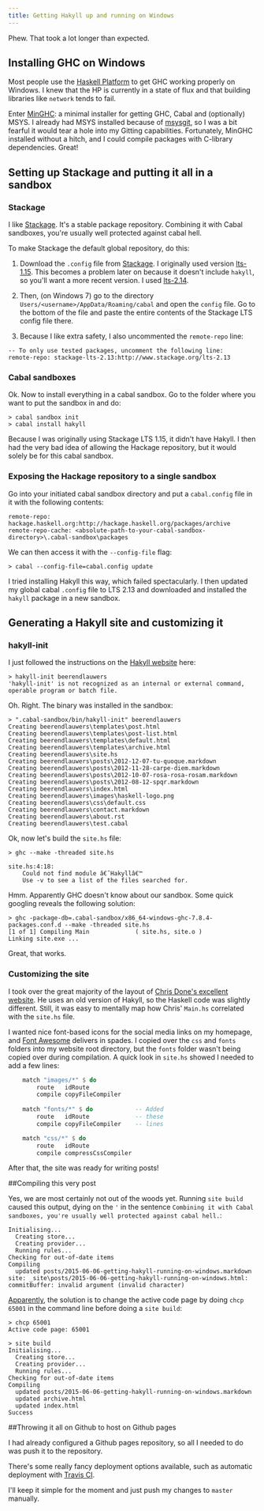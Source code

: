 ```yaml
---
title: Getting Hakyll up and running on Windows
---
```


Phew. That took a lot longer than expected.

## Installing GHC on Windows

Most people use the [Haskell Platform](https://www.haskell.org/platform/) to get GHC working properly on Windows. 
I knew that the HP is currently in a state of flux and that building libraries like `network` tends to fail.

Enter [MinGHC](https://github.com/fpco/minghc): a minimal installer for getting GHC, Cabal and (optionally) MSYS.
I already had MSYS installed because of [msysgit](https://msysgit.github.io/), so I was a bit fearful it would tear a hole into my Gitting capabilities.
Fortunately, MinGHC installed without a hitch, and I could compile packages with C-library dependencies. Great!

## Setting up Stackage and putting it all in a sandbox

### Stackage

I like [Stackage](http://www.stackage.org/). It's a stable package repository. 
Combining it with Cabal sandboxes, you're usually well protected against cabal hell.

To make Stackage the default global repository, do this:

1. Download the `.config` file from [Stackage](http://www.stackage.org/). 
I originally used version [lts-1.15](http://www.stackage.org/lts-1.15/cabal.config).
This becomes a problem later on because it doesn't include `hakyll`, so you'll want a more recent version. 
I used [lts-2.14](http://www.stackage.org/lts-2.13/cabal.config).

2. Then, (on Windows 7) go to the directory `Users/<username>/AppData/Roaming/cabal` and open the `config` file.
Go to the bottom of the file and paste the entire contents of the Stackage LTS config file there.

3. Because I like extra safety, I also uncommented the `remote-repo` line:

```
-- To only use tested packages, uncomment the following line:
remote-repo: stackage-lts-2.13:http://www.stackage.org/lts-2.13
```

### Cabal sandboxes

Ok. Now to install everything in a cabal sandbox. Go to the folder where you want to put the sandbox in and do:

```
> cabal sandbox init
> cabal install hakyll
```

Because I was originally using Stackage LTS 1.15, it didn't have Hakyll. 
I then had the very bad idea of allowing the Hackage repository, but it would solely be for this cabal sandbox.

### Exposing the Hackage repository to a single sandbox

Go into your initiated cabal sandbox directory and put a `cabal.config` file in it with the following contents:

```
remote-repo: hackage.haskell.org:http://hackage.haskell.org/packages/archive
remote-repo-cache: <absolute-path-to-your-cabal-sandbox-directory>\.cabal-sandbox\packages
```

We can then access it with the `--config-file` flag:

```
> cabal --config-file=cabal.config update
```

I tried installing Hakyll this way, which failed spectacularly. 
I then updated my global cabal `.config` file to LTS 2.13 and downloaded and installed the `hakyll` package in a new sandbox.

## Generating a Hakyll site and customizing it

### hakyll-init

I just followed the instructions on the [Hakyll website](http://jaspervdj.be/hakyll/tutorials/01-installation.html) here:

```
> hakyll-init beerendlauwers
'hakyll-init' is not recognized as an internal or external command,
operable program or batch file.
```

Oh. Right. The binary was installed in the sandbox:

```
> ".cabal-sandbox/bin/hakyll-init" beerendlauwers
Creating beerendlauwers\templates\post.html
Creating beerendlauwers\templates\post-list.html
Creating beerendlauwers\templates\default.html
Creating beerendlauwers\templates\archive.html
Creating beerendlauwers\site.hs
Creating beerendlauwers\posts\2012-12-07-tu-quoque.markdown
Creating beerendlauwers\posts\2012-11-28-carpe-diem.markdown
Creating beerendlauwers\posts\2012-10-07-rosa-rosa-rosam.markdown
Creating beerendlauwers\posts\2012-08-12-spqr.markdown
Creating beerendlauwers\index.html
Creating beerendlauwers\images\haskell-logo.png
Creating beerendlauwers\css\default.css
Creating beerendlauwers\contact.markdown
Creating beerendlauwers\about.rst
Creating beerendlauwers\test.cabal
```

Ok, now let's build the `site.hs` file:

```
> ghc --make -threaded site.hs

site.hs:4:18:
    Could not find module â€˜Hakyllâ€™
    Use -v to see a list of the files searched for.
```

Hmm. Apparently GHC doesn't know about our sandbox. Some quick googling reveals the following solution:

```
> ghc -package-db=.cabal-sandbox/x86_64-windows-ghc-7.8.4-packages.conf.d --make -threaded site.hs
[1 of 1] Compiling Main             ( site.hs, site.o )
Linking site.exe ...
```

Great, that works.

### Customizing the site

I took over the great majority of the layout of [Chris Done's excellent website](http://chrisdone.com/).
He uses an old version of Hakyll, so the Haskell code was slightly different. 
Still, it was easy to mentally map how Chris' `Main.hs` correlated with the `site.hs` file.

I wanted nice font-based icons for the social media links on my homepage, and [Font Awesome](http://fortawesome.github.io/Font-Awesome/) delivers in spades.
I copied over the `css` and `fonts` folders into my website root directory, but the `fonts` folder wasn't being copied over during compilation.
A quick look in `site.hs` showed I needed to add a few lines:

```haskell
    match "images/*" $ do
        route   idRoute
        compile copyFileCompiler
        
    match "fonts/*" $ do            -- Added
        route   idRoute             -- these
        compile copyFileCompiler    -- lines

    match "css/*" $ do
        route   idRoute
        compile compressCssCompiler
```

After that, the site was ready for writing posts!

##Compiling this very post

Yes, we are most certainly not out of the woods yet. Running `site build` caused this output, dying on the `'` in the sentence `Combining it with Cabal sandboxes, you're usually well protected against cabal hell.`:

```
Initialising...
  Creating store...
  Creating provider...
  Running rules...
Checking for out-of-date items
Compiling
  updated posts/2015-06-06-getting-hakyll-running-on-windows.markdown
site: _site\posts/2015-06-06-getting-hakyll-running-on-windows.html: 
commitBuffer: invalid argument (invalid character)
```

[Apparently](https://github.com/jaspervdj/hakyll/issues/253), the solution is to change the active code page by doing `chcp 65001` in the command line before doing a `site build`:

```
> chcp 65001
Active code page: 65001

> site build
Initialising...
  Creating store...
  Creating provider...
  Running rules...
Checking for out-of-date items
Compiling
  updated posts/2015-06-06-getting-hakyll-running-on-windows.markdown
  updated archive.html
  updated index.html
Success
```

##Throwing it all on Github to host on Github pages

I had already configured a Github pages repository, so all I needed to do was push it to the repository.

There's some really fancy deployment options available, such as automatic deployment with [Travis CI](http://begriffs.com/posts/2014-08-12-create-static-site-with-hakyll-github.html).

I'll keep it simple for the moment and just push my changes to `master` manually.